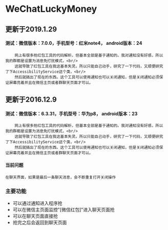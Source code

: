 WeChatLuckyMoney
=
## 更新于2019.1.29 
#### 测试：微信版本：7.0.0，手机型号：红米note4， android版本：24
        网上有很多抢红包工具的代码解析，但基本全部是基于通知的。我对通知没有好感，所以我的群都是设置为消息免打扰模式，<br/>
        这就导致了红包工具在我这基本失灵。所以只能自己动手，研究了一下代码，又顺便研究了下AccessibilityService这个类，<br/>
        然后就搞出了现在的东西。这个工具可以使用通知也可以关闭通知，但是关闭通知必须保证屏幕亮着并且在微信主页或者群聊天页面才可以。

## 更新于2016.12.9 
#### 测试：微信版本：6.3.31，手机型号：华为p8， android版本：23
        网上有很多抢红包工具的代码解析，但基本全部是基于通知的。我对通知没有好感，所以我的群都是设置为消息免打扰模式，<br/>
        这就导致了红包工具在我这基本失灵。所以只能自己动手，研究了一下代码，又顺便研究了下AccessibilityService这个类，<br/>
        然后就搞出了现在的东西。这个工具可以使用通知也可以关闭通知，但是关闭通知必须保证屏幕亮着并且在微信主页或者群聊天页面才可以。

#### 当前问题
    在聊天界面，如果是最后一条聊天消息，会不断重复打开关闭操作

### 主要功能
* 可以通过通知进入程序抢
* 可以在微信主页面监控"[微信红包]"进入聊天页面抢
* 可以在聊天页面直接抢
* 抢完之后会返回到聊天页面

###